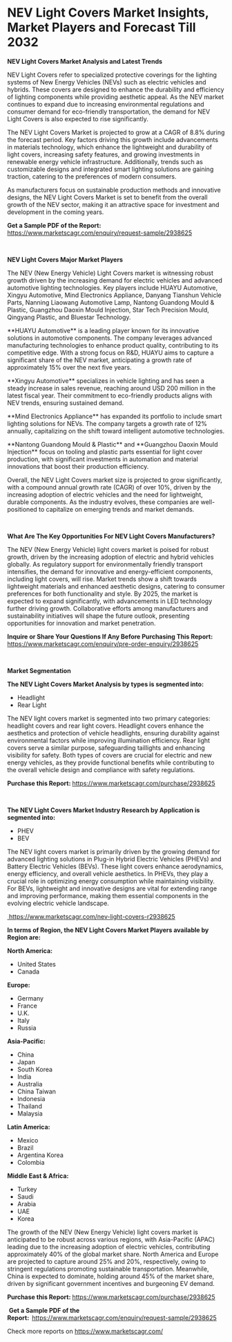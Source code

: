 <p><h1>NEV Light Covers Market Insights, Market Players and Forecast Till 2032</h1></p><p><strong>NEV Light Covers Market Analysis and Latest Trends</strong></p>
<p><p>NEV Light Covers refer to specialized protective coverings for the lighting systems of New Energy Vehicles (NEVs) such as electric vehicles and hybrids. These covers are designed to enhance the durability and efficiency of lighting components while providing aesthetic appeal. As the NEV market continues to expand due to increasing environmental regulations and consumer demand for eco-friendly transportation, the demand for NEV Light Covers is also expected to rise significantly.</p><p>The NEV Light Covers Market is projected to grow at a CAGR of 8.8% during the forecast period. Key factors driving this growth include advancements in materials technology, which enhance the lightweight and durability of light covers, increasing safety features, and growing investments in renewable energy vehicle infrastructure. Additionally, trends such as customizable designs and integrated smart lighting solutions are gaining traction, catering to the preferences of modern consumers.</p><p>As manufacturers focus on sustainable production methods and innovative designs, the NEV Light Covers Market is set to benefit from the overall growth of the NEV sector, making it an attractive space for investment and development in the coming years.</p></p>
<p><strong>Get a Sample PDF of the Report:&nbsp;</strong> <a href="https://www.marketscagr.com/enquiry/request-sample/2938625?utm_campaign=2462&utm_medium=2&utm_source=Github&utm_content=ia&utm_term=15032025&utm_id=nev-light-covers">https://www.marketscagr.com/enquiry/request-sample/2938625</a></p>
<p>&nbsp;</p>
<p><strong>NEV Light Covers Major Market Players</strong></p>
<p><p>The NEV (New Energy Vehicle) Light Covers market is witnessing robust growth driven by the increasing demand for electric vehicles and advanced automotive lighting technologies. Key players include HUAYU Automotive, Xingyu Automotive, Mind Electronics Appliance, Danyang Tianshun Vehicle Parts, Nanning Liaowang Automotive Lamp, Nantong Guandong Mould & Plastic, Guangzhou Daoxin Mould Injection, Star Tech Precision Mould, Qingyang Plastic, and Bluestar Technology.</p><p>**HUAYU Automotive** is a leading player known for its innovative solutions in automotive components. The company leverages advanced manufacturing technologies to enhance product quality, contributing to its competitive edge. With a strong focus on R&D, HUAYU aims to capture a significant share of the NEV market, anticipating a growth rate of approximately 15% over the next five years.</p><p>**Xingyu Automotive** specializes in vehicle lighting and has seen a steady increase in sales revenue, reaching around USD 200 million in the latest fiscal year. Their commitment to eco-friendly products aligns with NEV trends, ensuring sustained demand.</p><p>**Mind Electronics Appliance** has expanded its portfolio to include smart lighting solutions for NEVs. The company targets a growth rate of 12% annually, capitalizing on the shift toward intelligent automotive technologies.</p><p>**Nantong Guandong Mould & Plastic** and **Guangzhou Daoxin Mould Injection** focus on tooling and plastic parts essential for light cover production, with significant investments in automation and material innovations that boost their production efficiency.</p><p>Overall, the NEV Light Covers market size is projected to grow significantly, with a compound annual growth rate (CAGR) of over 10%, driven by the increasing adoption of electric vehicles and the need for lightweight, durable components. As the industry evolves, these companies are well-positioned to capitalize on emerging trends and market demands.</p></p>
<p>&nbsp;</p>
<p><strong>What Are The Key Opportunities For NEV Light Covers Manufacturers?</strong></p>
<p><p>The NEV (New Energy Vehicle) light covers market is poised for robust growth, driven by the increasing adoption of electric and hybrid vehicles globally. As regulatory support for environmentally friendly transport intensifies, the demand for innovative and energy-efficient components, including light covers, will rise. Market trends show a shift towards lightweight materials and enhanced aesthetic designs, catering to consumer preferences for both functionality and style. By 2025, the market is expected to expand significantly, with advancements in LED technology further driving growth. Collaborative efforts among manufacturers and sustainability initiatives will shape the future outlook, presenting opportunities for innovation and market penetration.</p></p>
<p><strong>Inquire or Share Your Questions If Any Before Purchasing This Report:</strong> <a href="https://www.marketscagr.com/enquiry/pre-order-enquiry/2938625?utm_campaign=2462&utm_medium=2&utm_source=Github&utm_content=ia&utm_term=15032025&utm_id=nev-light-covers">https://www.marketscagr.com/enquiry/pre-order-enquiry/2938625</a></p>
<p>&nbsp;</p>
<p><strong>Market Segmentation</strong></p>
<p><strong>The NEV Light Covers Market Analysis by types is segmented into:</strong></p>
<p><ul><li>Headlight</li><li>Rear Light</li></ul></p>
<p><p>The NEV light covers market is segmented into two primary categories: headlight covers and rear light covers. Headlight covers enhance the aesthetics and protection of vehicle headlights, ensuring durability against environmental factors while improving illumination efficiency. Rear light covers serve a similar purpose, safeguarding taillights and enhancing visibility for safety. Both types of covers are crucial for electric and new energy vehicles, as they provide functional benefits while contributing to the overall vehicle design and compliance with safety regulations.</p></p>
<p><strong>Purchase this Report:&nbsp;</strong><a href="https://www.marketscagr.com/purchase/2938625?utm_campaign=2462&utm_medium=2&utm_source=Github&utm_content=ia&utm_term=15032025&utm_id=nev-light-covers">https://www.marketscagr.com/purchase/2938625</a></p>
<p>&nbsp;</p>
<p><strong>The NEV Light Covers Market Industry Research by Application is segmented into:</strong></p>
<p><ul><li>PHEV</li><li>BEV</li></ul></p>
<p><p>The NEV light covers market is primarily driven by the growing demand for advanced lighting solutions in Plug-in Hybrid Electric Vehicles (PHEVs) and Battery Electric Vehicles (BEVs). These light covers enhance aerodynamics, energy efficiency, and overall vehicle aesthetics. In PHEVs, they play a crucial role in optimizing energy consumption while maintaining visibility. For BEVs, lightweight and innovative designs are vital for extending range and improving performance, making them essential components in the evolving electric vehicle landscape.</p></p>
<p><a href="https://www.marketscagr.com/nev-light-covers-r2938625?utm_campaign=2462&utm_medium=2&utm_source=Github&utm_content=ia&utm_term=15032025&utm_id=nev-light-covers">&nbsp;https://www.marketscagr.com/nev-light-covers-r2938625</a></p>
<p><strong>In terms of Region, the NEV Light Covers Market Players available by Region are:</strong></p>
<p>
    <p> <strong> North America: </strong>
        <ul>
            <li>United States</li>
            <li>Canada</li>
        </ul>
        </p> 
    <p> <strong> Europe: </strong>
        <ul>
            <li>Germany</li>
            <li>France</li>
            <li>U.K.</li>
            <li>Italy</li>
            <li>Russia</li>
        </ul>
        </p> 
    <p> <strong> Asia-Pacific: </strong>
        <ul>
            <li>China</li>
            <li>Japan</li>
            <li>South Korea</li>
            <li>India</li>
            <li>Australia</li>
            <li>China Taiwan</li>
            <li>Indonesia</li>
            <li>Thailand</li>
            <li>Malaysia</li>
        </ul>
        </p> 
    <p> <strong> Latin America: </strong>
        <ul>
            <li>Mexico</li>
            <li>Brazil</li>
            <li>Argentina Korea</li>
            <li>Colombia</li>
        </ul>
        </p> 
    <p> <strong> Middle East & Africa: </strong>
        <ul>
            <li>Turkey</li>
            <li>Saudi</li>
            <li>Arabia</li>
            <li>UAE</li>
            <li>Korea</li>
        </ul>
    </p>
    </p>
<p><p>The growth of the NEV (New Energy Vehicle) light covers market is anticipated to be robust across various regions, with Asia-Pacific (APAC) leading due to the increasing adoption of electric vehicles, contributing approximately 40% of the global market share. North America and Europe are projected to capture around 25% and 20%, respectively, owing to stringent regulations promoting sustainable transportation. Meanwhile, China is expected to dominate, holding around 45% of the market share, driven by significant government incentives and burgeoning EV demand.</p></p>
<p><strong>Purchase this Report: </strong><a href="https://www.marketscagr.com/purchase/2938625?utm_campaign=2462&utm_medium=2&utm_source=Github&utm_content=ia&utm_term=15032025&utm_id=nev-light-covers">https://www.marketscagr.com/purchase/2938625</a></p>
<p>&nbsp;<strong>Get a Sample PDF of the Report:&nbsp;&nbsp;</strong><a href="https://www.marketscagr.com/enquiry/request-sample/2938625?utm_campaign=2462&utm_medium=2&utm_source=Github&utm_content=ia&utm_term=15032025&utm_id=nev-light-covers">https://www.marketscagr.com/enquiry/request-sample/2938625</a></p>
<p><strong></strong></p>
<p>Check more reports on <a href="https://www.marketscagr.com/?utm_campaign=2462&utm_medium=2&utm_source=Github&utm_content=ia&utm_term=15032025&utm_id=nev-light-covers">https://www.marketscagr.com/</a></p>